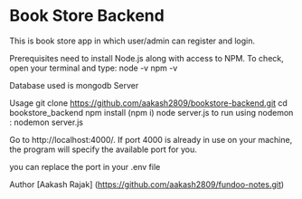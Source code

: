 # Book Store Backend
This is book store app in which user/admin can register and login.

Prerequisites
need to install Node.js along with access to NPM. To check, open your terminal and type:
node -v
npm -v

Database used is mongodb Server 

Usage
git clone https://github.com/aakash2809/bookstore-backend.git
cd bookstore_backend 
npm install (npm i) node server.js to run using nodemon : nodemon server.js

Go to http://localhost:4000/. If port 4000 is already in use on your machine, the program will specify the available port for you.

you can replace the port in your .env file

Author
[Aakash Rajak] (https://github.com/aakash2809/fundoo-notes.git)